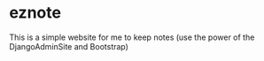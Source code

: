 # eznote
This is a simple website for me to keep notes (use the power of the DjangoAdminSite and Bootstrap)
